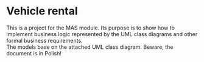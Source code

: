 #  Vehicle rental

This is a project for the MAS module. Its purpose is to show how to implement business logic represented by the UML class diagrams and other formal business requirements.  
The models base on the attached UML class diagram. Beware, the document is in Polish!
